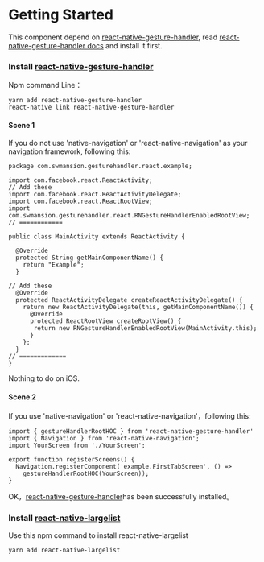 # Getting Started

This component depend on [react-native-gesture-handler](https://github.com/kmagiera/react-native-gesture-handler), read [react-native-gesture-handler docs](https://kmagiera.github.io/react-native-gesture-handler/docs/getting-started.html#installation) and install it first.

### Install [react-native-gesture-handler](https://github.com/kmagiera/react-native-gesture-handler)
Npm command Line：
```$node
yarn add react-native-gesture-handler
react-native link react-native-gesture-handler
```

#### Scene 1
If you do not use 'native-navigation' or 'react-native-navigation' as your navigation framework, following this:

```$java
package com.swmansion.gesturehandler.react.example;

import com.facebook.react.ReactActivity;
// Add these
import com.facebook.react.ReactActivityDelegate;
import com.facebook.react.ReactRootView;
import com.swmansion.gesturehandler.react.RNGestureHandlerEnabledRootView;
// ============

public class MainActivity extends ReactActivity {

  @Override
  protected String getMainComponentName() {
    return "Example";
  }

// Add these
  @Override
  protected ReactActivityDelegate createReactActivityDelegate() {
    return new ReactActivityDelegate(this, getMainComponentName()) {
      @Override
      protected ReactRootView createRootView() {
       return new RNGestureHandlerEnabledRootView(MainActivity.this);
      }
    };
  }
// =============
}
```
Nothing to do on iOS.

#### Scene 2
If you use 'native-navigation' or 'react-native-navigation'，following this:

```$js
import { gestureHandlerRootHOC } from 'react-native-gesture-handler'
import { Navigation } from 'react-native-navigation';
import YourScreen from './YourScreen';

export function registerScreens() {
  Navigation.registerComponent('example.FirstTabScreen', () =>
    gestureHandlerRootHOC(YourScreen));
}
```

OK，[react-native-gesture-handler](https://github.com/kmagiera/react-native-gesture-handler)has been successfully installed。

### Install [react-native-largelist](https://github.com/bolan9999/react-native-largelist)

Use this npm command to install react-native-largelist

```$node
yarn add react-native-largelist
```



